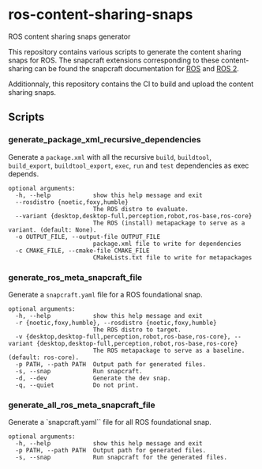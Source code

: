 # ros-content-sharing-snaps
ROS content sharing snaps generator

This repository contains various scripts to generate the content sharing snaps for ROS.
The snapcraft extensions corresponding to these content-sharing can be found the snapcraft documentation for [ROS](https://snapcraft.io/docs/ros-noetic-content-extension) and [ROS 2](https://snapcraft.io/docs/ros2-humble-content-extension).

Additionnaly, this repository contains the CI to build and upload the content sharing snaps.

## Scripts

### generate_package_xml_recursive_dependencies

Generate a `package.xml` with all the recursive `build`, `buildtool`, `build_export`, `buildtool_export`, `exec`, `run` and `test` dependencies as exec depends.

```
optional arguments:
  -h, --help            show this help message and exit
  --rosdistro {noetic,foxy,humble}
                        The ROS distro to evaluate.
  --variant {desktop,desktop-full,perception,robot,ros-base,ros-core}
                        The ROS (install) metapackage to serve as a variant. (default: None).
  -o OUTPUT_FILE, --output-file OUTPUT_FILE
                        package.xml file to write for dependencies
  -c CMAKE_FILE, --cmake-file CMAKE_FILE
                        CMakeLists.txt file to write for metapackages
```
### generate_ros_meta_snapcraft_file

Generate a `snapcraft.yaml` file for a ROS foundational snap.

```
optional arguments:
  -h, --help            show this help message and exit
  -r {noetic,foxy,humble}, --rosdistro {noetic,foxy,humble}
                        The ROS distro to target.
  -v {desktop,desktop-full,perception,robot,ros-base,ros-core}, --variant {desktop,desktop-full,perception,robot,ros-base,ros-core}
                        The ROS metapackage to serve as a baseline. (default: ros-core).
  -p PATH, --path PATH  Output path for generated files.
  -s, --snap            Run snapcraft.
  -d, --dev             Generate the dev snap.
  -q, --quiet           Do not print.
```

### generate_all_ros_meta_snapcraft_file

Generate a `snapcraft.yaml`` file for all ROS foundational snap.

```
optional arguments:
  -h, --help            show this help message and exit
  -p PATH, --path PATH  Output path for generated files.
  -s, --snap            Run snapcraft for the generated files.
```
